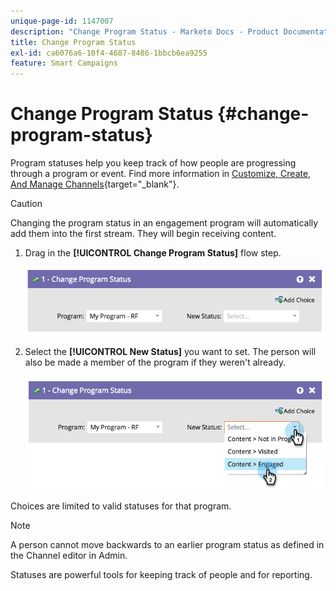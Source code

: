 ```yaml
---
unique-page-id: 1147007
description: "Change Program Status - Marketo Docs - Product Documentation"
title: Change Program Status
exl-id: ca6076a6-10f4-4687-8486-1bbcb6ea9255
feature: Smart Campaigns
---
```

# Change Program Status {#change-program-status}

Program statuses help you keep track of how people are progressing through a program or event. Find more information in [Customize, Create, And Manage Channels](/help/marketo/product-docs/administration/tags/create-a-program-channel.md){target="_blank"}.

>[!CAUTION]
>
>Changing the program status in an engagement program will automatically add them into the first stream. They will begin receiving content.

1. Drag in the **[!UICONTROL Change Program Status]** flow step.

   ![](assets/change-program-status-1.png)

1. Select the **[!UICONTROL New Status]** you want to set. The person will also be made a member of the program if they weren't already.

   ![](assets/change-program-status-2.png)

Choices are limited to valid statuses for that program.

>[!NOTE]
>
>A person cannot move backwards to an earlier program status as defined in the Channel editor in Admin.

Statuses are powerful tools for keeping track of people and for reporting.
